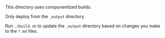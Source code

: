 This directory uses componentized builds.

Only deploy from the `_output` directory.

Run `./build.sh` to update the `_output` directory based on changes you make to the `*.md` files.
